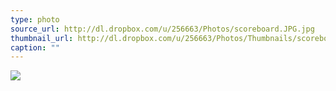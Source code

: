 ```yaml
---
type: photo
source_url: http://dl.dropbox.com/u/256663/Photos/scoreboard.JPG.jpg
thumbnail_url: http://dl.dropbox.com/u/256663/Photos/Thumbnails/scoreboard.JPG.jpg
caption: ""
---
```

![](http://dl.dropbox.com/u/256663/Photos/scoreboard.JPG.jpg)